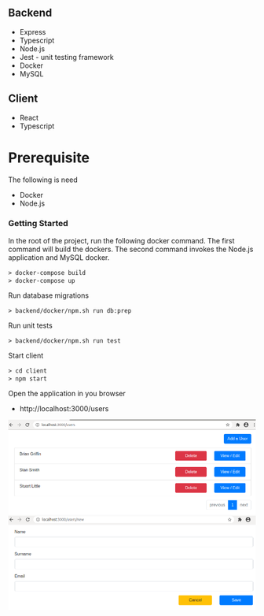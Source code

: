 
 ## Backend
 
* Express
* Typescript
* Node.js
* Jest - unit testing framework
* Docker
* MySQL

## Client
* React
* Typescript

# Prerequisite
The following is need
* Docker
* Node.js

### Getting Started

In the root of the project, run the following docker command.
The first command will build the dockers.  The second command invokes the Node.js application and MySQL docker.
```
> docker-compose build
> docker-compose up
```

Run database migrations
```
> backend/docker/npm.sh run db:prep
```

Run unit tests
```
> backend/docker/npm.sh run test
```

Start client
```
> cd client
> npm start
```

Open the application in you browser
* http://localhost:3000/users

<img src="app_images/register_users_overview.png" width1="200" height1="200">
<img src="app_images/register_users_new.png" width1="200" height1="200">